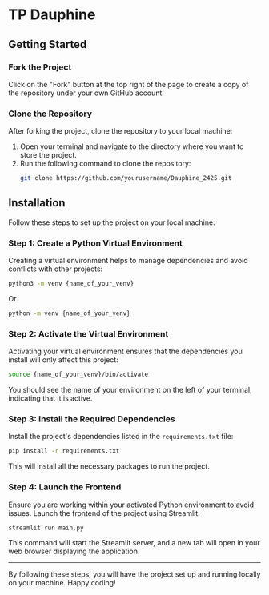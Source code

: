 
# TP Dauphine


## Getting Started

### Fork the Project

  Click on the "Fork" button at the top right of the page to create a copy of the repository under your own GitHub account.

### Clone the Repository

After forking the project, clone the repository to your local machine:

1. Open your terminal and navigate to the directory where you want to store the project.
2. Run the following command to clone the repository:
    ```bash
    git clone https://github.com/yourusername/Dauphine_2425.git
    ```

## Installation

Follow these steps to set up the project on your local machine:

### Step 1: Create a Python Virtual Environment

Creating a virtual environment helps to manage dependencies and avoid conflicts with other projects:

```bash
python3 -m venv {name_of_your_venv}
```
Or
```bash
python -m venv {name_of_your_venv}
```

### Step 2: Activate the Virtual Environment

Activating your virtual environment ensures that the dependencies you install will only affect this project:

```bash
source {name_of_your_venv}/bin/activate
```

You should see the name of your environment on the left of your terminal, indicating that it is active.

### Step 3: Install the Required Dependencies

Install the project's dependencies listed in the `requirements.txt` file:

```bash
pip install -r requirements.txt
```

This will install all the necessary packages to run the project.

### Step 4: Launch the Frontend

Ensure you are working within your activated Python environment to avoid issues. Launch the frontend of the project using Streamlit:

```bash
streamlit run main.py
```

This command will start the Streamlit server, and a new tab will open in your web browser displaying the application.

---

By following these steps, you will have the project set up and running locally on your machine. Happy coding!
